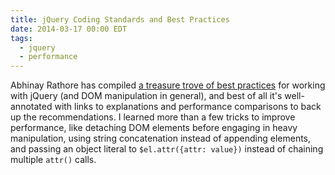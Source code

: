 ```yaml
---
title: jQuery Coding Standards and Best Practices
date: 2014-03-17 00:00 EDT
tags:
  - jquery
  - performance
---
```


Abhinay Rathore has compiled [a treasure trove of best practices][1] for working with jQuery (and DOM manipulation in general), and best of all it's well-annotated with links to explanations and performance comparisons to back up the recommendations. I learned more than a few tricks to improve performance, like detaching DOM elements before engaging in heavy manipulation, using string concatenation instead of appending elements, and passing an object literal to `$el.attr({attr: value})` instead of chaining multiple `attr()` calls.

<!--more-->

 [1]: http://lab.abhinayrathore.com/jquery-standards/
